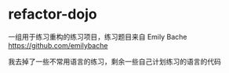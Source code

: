 # refactor-dojo

一组用于练习重构的练习项目，练习题目来自 Emily Bache https://github.com/emilybache

我去掉了一些不常用语言的练习，剩余一些自己计划练习的语言的代码

